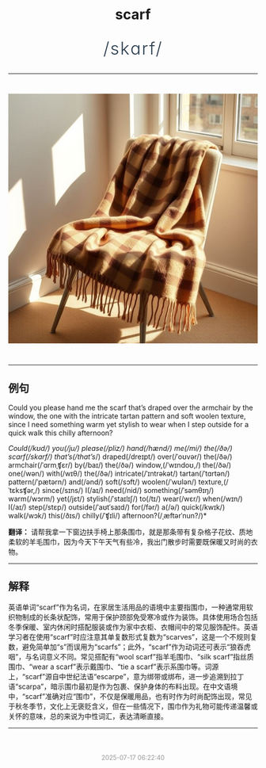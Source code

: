 <div align="center">

# scarf

<div style="margin: 30px 0;">
<h1 style="font-size: 2.5em; font-weight: 300; letter-spacing: 2px; margin: 0; color: #2c3e50;">
/skɑrf/
</h1>
</div>

</div>

---

<div align="center" style="margin: 40px 0;">

![scarf](images/scarf.png)

</div>

---

## 例句

Could you please hand me the scarf that’s draped over the armchair by the window, the one with the intricate tartan pattern and soft woolen texture, since I need something warm yet stylish to wear when I step outside for a quick walk this chilly afternoon?

*Could(/kʊd/) you(/ju/) please(/pliz/) hand(/hænd/) me(/mi/) the(/ðə/) scarf(/skɑrf/) that’s(/that’s*/) draped(/dreɪpt/) over(/ˈoʊvər/) the(/ðə/) armchair(/ˈɑrmˌʧɛr/) by(/baɪ/) the(/ðə/) window,(/ˈwɪndoʊ,/) the(/ðə/) one(/wən/) with(/wɪθ/) the(/ðə/) intricate(/ˈɪntrəkət/) tartan(/ˈtɑrtən/) pattern(/ˈpætərn/) and(/ənd/) soft(/sɔft/) woolen(/ˈwʊlən/) texture,(/ˈtɛksʧər,/) since(/sɪns/) I(/aɪ/) need(/nid/) something(/ˈsəmθɪŋ/) warm(/wɔrm/) yet(/jɛt/) stylish(/ˈstaɪlɪʃ/) to(/tɪ/) wear(/wɛr/) when(/wɪn/) I(/aɪ/) step(/stɛp/) outside(/ˈaʊtˈsaɪd/) for(/fər/) a(/ə/) quick(/kwɪk/) walk(/wɔk/) this(/ðɪs/) chilly(/ˈʧɪli/) afternoon?(/ˌæftərˈnun?/)*

**翻译：** 请帮我拿一下窗边扶手椅上那条围巾，就是那条带有复杂格子花纹、质地柔软的羊毛围巾，因为今天下午天气有些冷，我出门散步时需要既保暖又时尚的衣物。

---

## 解释

英语单词“scarf”作为名词，在家居生活用品的语境中主要指围巾，一种通常用软织物制成的长条状配饰，常用于保护颈部免受寒冷或作为装饰。具体使用场合包括冬季保暖、室内休闲时搭配服装或作为家中衣柜、衣帽间中的常见服饰配件。英语学习者在使用“scarf”时应注意其单复数形式复数为“scarves”，这是一个不规则复数，避免简单加“s”而误用为“scarfs”；此外，“scarf”作为动词还可表示“狼吞虎咽”，与名词意义不同。常见搭配有“wool scarf”指羊毛围巾、“silk scarf”指丝质围巾、“wear a scarf”表示戴围巾、“tie a scarf”表示系围巾等。词源上，“scarf”源自中世纪法语“escarpe”，意为绑带或绑布，进一步追溯到拉丁语“scarpa”，暗示围巾最初是作为包裹、保护身体的布料出现。在中文语境中，“scarf”准确对应“围巾”，不仅是保暖用品，也有时作为时尚配饰出现，常见于秋冬季节，文化上无褒贬含义，但在一些情况下，围巾作为礼物可能传递温馨或关怀的意味，总的来说为中性词汇，表达清晰直接。


---

<div align="center" style="margin-top: 50px;">
<small style="color: #999; font-size: 0.9em;">2025-07-17 06:22:40</small>
</div>
